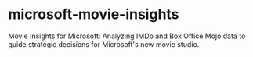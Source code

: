 # microsoft-movie-insights
Movie Insights for Microsoft: Analyzing IMDb and Box Office Mojo data to guide strategic decisions for Microsoft's new movie studio.
